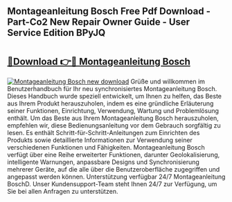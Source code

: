 ## Montageanleitung Bosch Free Pdf Download - Part-Co2 New Repair Owner Guide - User Service Edition BPyJQ

# <h2><a href="http://df6uwn6.blite.top/?on=Montageanleitung+Bosch">🔗Download 👉🔴 Montageanleitung Bosch</a></h2>

[![Montageanleitung Bosch new download](https://i.imgur.com/lujVjoI.png)](http://df6uwn6.blite.top/?on=Montageanleitung+Bosch)
Grüße und willkommen im Benutzerhandbuch für Ihr neu synchronisiertes Montageanleitung Bosch. Dieses Handbuch wurde speziell entwickelt, um Ihnen zu helfen, das Beste aus Ihrem Produkt herauszuholen, indem es eine gründliche Erläuterung seiner Funktionen, Einrichtung, Verwendung, Wartung und Problemlösung enthält. Um das Beste aus Ihrem Montageanleitung Bosch herauszuholen, empfehlen wir, diese Bedienungsanleitung vor dem Gebrauch sorgfältig zu lesen. Es enthält Schritt-für-Schritt-Anleitungen zum Einrichten des Produkts sowie detaillierte Informationen zur Verwendung seiner verschiedenen Funktionen und Fähigkeiten. Montageanleitung Bosch verfügt über eine Reihe erweiterter Funktionen, darunter Geolokalisierung, intelligente Warnungen, anpassbare Designs und Synchronisierung mehrerer Geräte, auf die alle über die Benutzeroberfläche zugegriffen und angepasst werden können. Unterstützung verfügbar 24/7 Montageanleitung BoschD. Unser Kundensupport-Team steht Ihnen 24/7 zur Verfügung, um Sie bei allen Anfragen zu unterstützen.
